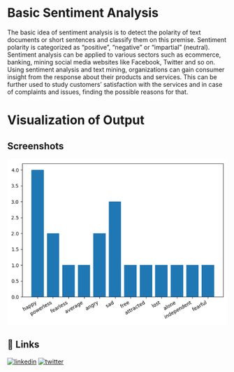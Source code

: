 
# Basic Sentiment Analysis

The basic idea of sentiment analysis is to detect the polarity of text documents or short sentences and classify them on this premise. Sentiment polarity is categorized as “positive”, “negative” or “impartial” (neutral). Sentiment analysis can be applied to various sectors such as ecommerce, banking, mining social media websites like Facebook, Twitter and so on. Using sentiment analysis and text mining, organizations can gain consumer insight from the response about their products and services. This can be further used to study customers’ satisfaction with the services and in case of complaints and issues, finding the possible reasons for that.


# Visualization of Output

## Screenshots

![App Screenshot](https://github.com/EmadQais/Basic-Sentiment-Analysis/blob/main/Capture2.PNG?raw=true)


## 🔗 Links
[![linkedin](https://img.shields.io/badge/linkedin-0A66C2?style=for-the-badge&logo=linkedin&logoColor=white)](https://www.linkedin.com/in/emad-qais-28017561/)
[![twitter](https://img.shields.io/badge/twitter-1DA1F2?style=for-the-badge&logo=twitter&logoColor=white)](https://twitter.com/EmadQais)

